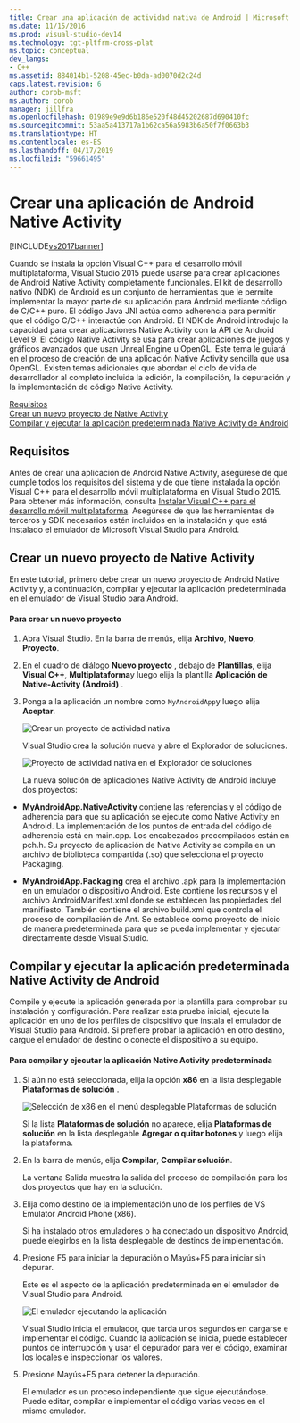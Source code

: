 ```yaml
---
title: Crear una aplicación de actividad nativa de Android | Microsoft Docs
ms.date: 11/15/2016
ms.prod: visual-studio-dev14
ms.technology: tgt-pltfrm-cross-plat
ms.topic: conceptual
dev_langs:
- C++
ms.assetid: 884014b1-5208-45ec-b0da-ad0070d2c24d
caps.latest.revision: 6
author: corob-msft
ms.author: corob
manager: jillfra
ms.openlocfilehash: 01989e9e9d6b186e520f48d45202687d690410fc
ms.sourcegitcommit: 53aa5a413717a1b62ca56a5983b6a50f7f0663b3
ms.translationtype: HT
ms.contentlocale: es-ES
ms.lasthandoff: 04/17/2019
ms.locfileid: "59661495"
---
```

# <a name="create-an-android-native-activity-app"></a>Crear una aplicación de Android Native Activity
[!INCLUDE[vs2017banner](../includes/vs2017banner.md)]

Cuando se instala la opción Visual C++ para el desarrollo móvil multiplataforma, Visual Studio 2015 puede usarse para crear aplicaciones de Android Native Activity completamente funcionales. El kit de desarrollo nativo (NDK) de Android es un conjunto de herramientas que le permite implementar la mayor parte de su aplicación para Android mediante código de C/C++ puro. El código Java JNI actúa como adherencia para permitir que el código C/C++ interactúe con Android. El NDK de Android introdujo la capacidad para crear aplicaciones Native Activity con la API de Android Level 9. El código Native Activity se usa para crear aplicaciones de juegos y gráficos avanzados que usan Unreal Engine u OpenGL. Este tema le guiará en el proceso de creación de una aplicación Native Activity sencilla que usa OpenGL. Existen temas adicionales que abordan el ciclo de vida de desarrollador al completo incluida la edición, la compilación, la depuración y la implementación de código Native Activity.  
  
 [Requisitos](#req)   
 [Crear un nuevo proyecto de Native Activity](#Create)   
 [Compilar y ejecutar la aplicación predeterminada Native Activity de Android](#BuildHello)  
  
##  <a name="req"></a> Requisitos  
 Antes de crear una aplicación de Android Native Activity, asegúrese de que cumple todos los requisitos del sistema y de que tiene instalada la opción Visual C++ para el desarrollo móvil multiplataforma en Visual Studio 2015. Para obtener más información, consulta [Instalar Visual C++ para el desarrollo móvil multiplataforma](../cross-platform/install-visual-cpp-for-cross-platform-mobile-development.md). Asegúrese de que las herramientas de terceros y SDK necesarios estén incluidos en la instalación y que está instalado el emulador de Microsoft Visual Studio para Android.  
  
##  <a name="Create"></a> Crear un nuevo proyecto de Native Activity  
 En este tutorial, primero debe crear un nuevo proyecto de Android Native Activity y, a continuación, compilar y ejecutar la aplicación predeterminada en el emulador de Visual Studio para Android.  
  
#### <a name="to-create-a-new-project"></a>Para crear un nuevo proyecto  
  
1. Abra Visual Studio. En la barra de menús, elija **Archivo**, **Nuevo**, **Proyecto**.  
  
2. En el cuadro de diálogo **Nuevo proyecto** , debajo de **Plantillas**, elija **Visual C++**, **Multiplataforma**y luego elija la plantilla **Aplicación de Native-Activity (Android)** .  
  
3. Ponga a la aplicación un nombre como `MyAndroidApp`y luego elija **Aceptar**.  
  
    ![Crear un proyecto de actividad nativa](../cross-platform/media/cppmdd-newproject.PNG "CppMDD_NewProject")  
  
    Visual Studio crea la solución nueva y abre el Explorador de soluciones.  
  
    ![Proyecto de actividad nativa en el Explorador de soluciones](../cross-platform/media/cppmdd-rc-na-solutionexp.PNG "CPPMDD_RC_NA_SolutionExp")  
  
   La nueva solución de aplicaciones Native Activity de Android incluye dos proyectos:  
  
-   **MyAndroidApp.NativeActivity** contiene las referencias y el código de adherencia para que su aplicación se ejecute como Native Activity en Android. La implementación de los puntos de entrada del código de adherencia está en main.cpp. Los encabezados precompilados están en pch.h. Su proyecto de aplicación de Native Activity se compila en un archivo de biblioteca compartida (.so) que selecciona el proyecto Packaging.  
  
-   **MyAndroidApp.Packaging** crea el archivo .apk para la implementación en un emulador o dispositivo Android. Este contiene los recursos y el archivo AndroidManifest.xml donde se establecen las propiedades del manifiesto. También contiene el archivo build.xml que controla el proceso de compilación de Ant. Se establece como proyecto de inicio de manera predeterminada para que se pueda implementar y ejecutar directamente desde Visual Studio.  
  
##  <a name="BuildHello"></a> Compilar y ejecutar la aplicación predeterminada Native Activity de Android  
 Compile y ejecute la aplicación generada por la plantilla para comprobar su instalación y configuración. Para realizar esta prueba inicial, ejecute la aplicación en uno de los perfiles de dispositivo que instala el emulador de Visual Studio para Android. Si prefiere probar la aplicación en otro destino, cargue el emulador de destino o conecte el dispositivo a su equipo.  
  
#### <a name="to-build-and-run-the-default-native-activity-app"></a>Para compilar y ejecutar la aplicación Native Activity predeterminada  
  
1.  Si aún no está seleccionada, elija la opción **x86** en la lista desplegable **Plataformas de solución** .  
  
     ![Selección de x86 en el menú desplegable Plataformas de solución](../cross-platform/media/cppmdd-rc-na-solution-x86.png "CPPMDD_RC_NA_Solution_x86")  
  
     Si la lista **Plataformas de solución** no aparece, elija **Plataformas de solución** en la lista desplegable **Agregar o quitar botones** y luego elija la plataforma.  
  
2.  En la barra de menús, elija **Compilar**, **Compilar solución**.  
  
     La ventana Salida muestra la salida del proceso de compilación para los dos proyectos que hay en la solución.  
  
3.  Elija como destino de la implementación uno de los perfiles de VS Emulator Android Phone (x86).  
  
     Si ha instalado otros emuladores o ha conectado un dispositivo Android, puede elegirlos en la lista desplegable de destinos de implementación.  
  
4.  Presione F5 para iniciar la depuración o Mayús+F5 para iniciar sin depurar.  
  
     Este es el aspecto de la aplicación predeterminada en el emulador de Visual Studio para Android.  
  
     ![El emulador ejecutando la aplicación](../cross-platform/media/cppmdd-emulator-running-app.PNG "CppMDD_Emulator_Running_App")  
  
     Visual Studio inicia el emulador, que tarda unos segundos en cargarse e implementar el código. Cuando la aplicación se inicia, puede establecer puntos de interrupción y usar el depurador para ver el código, examinar los locales e inspeccionar los valores.  
  
5.  Presione Mayús+F5 para detener la depuración.  
  
     El emulador es un proceso independiente que sigue ejecutándose. Puede editar, compilar e implementar el código varias veces en el mismo emulador.
